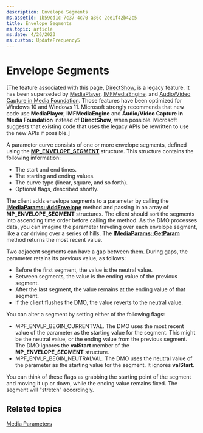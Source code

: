 ```yaml
---
description: Envelope Segments
ms.assetid: 1b59cd1c-7c37-4c70-a36c-2ee1f42b42c5
title: Envelope Segments
ms.topic: article
ms.date: 4/26/2023
ms.custom: UpdateFrequency5
---
```


# Envelope Segments

\[The feature associated with this page, [DirectShow](/windows/win32/directshow/directshow), is a legacy feature. It has been superseded by [MediaPlayer](/uwp/api/Windows.Media.Playback.MediaPlayer), [IMFMediaEngine](/windows/win32/api/mfmediaengine/nn-mfmediaengine-imfmediaengine), and [Audio/Video Capture in Media Foundation](windows/win32/medfound/audio-video-capture-in-media-foundation). Those features have been optimized for Windows 10 and Windows 11. Microsoft strongly recommends that new code use **MediaPlayer**, **IMFMediaEngine** and **Audio/Video Capture in Media Foundation** instead of **DirectShow**, when possible. Microsoft suggests that existing code that uses the legacy APIs be rewritten to use the new APIs if possible.\]

A parameter curve consists of one or more envelope segments, defined using the [**MP\_ENVELOPE\_SEGMENT**](/previous-versions/windows/desktop/api/Medparam/ns-medparam-mp_envelope_segment) structure. This structure contains the following information:

-   The start and end times.
-   The starting and ending values.
-   The curve type (linear, square, and so forth).
-   Optional flags, described shortly.

The client adds envelope segments to a parameter by calling the [**IMediaParams::AddEnvelope**](/previous-versions/windows/desktop/api/Medparam/nf-medparam-imediaparams-addenvelope) method and passing in an array of **MP\_ENVELOPE\_SEGMENT** structures. The client should sort the segments into ascending time order before calling the method. As the DMO processes data, you can imagine the parameter traveling over each envelope segment, like a car driving over a series of hills. The [**IMediaParams::GetParam**](/previous-versions/windows/desktop/api/Medparam/nf-medparam-imediaparams-getparam) method returns the most recent value.

Two adjacent segments can have a gap between them. During gaps, the parameter retains its previous value, as follows:

-   Before the first segment, the value is the neutral value.
-   Between segments, the value is the ending value of the previous segment.
-   After the last segment, the value remains at the ending value of that segment.
-   If the client flushes the DMO, the value reverts to the neutral value.

You can alter a segment by setting either of the following flags:

-   MPF\_ENVLP\_BEGIN\_CURRENTVAL. The DMO uses the most recent value of the parameter as the starting value for the segment. This might be the neutral value, or the ending value from the previous segment. The DMO ignores the **valStart** member of the **MP\_ENVELOPE\_SEGMENT** structure.
-   MPF\_ENVLP\_BEGIN\_NEUTRALVAL. The DMO uses the neutral value of the parameter as the starting value for the segment. It ignores **valStart**.

You can think of these flags as grabbing the starting point of the segment and moving it up or down, while the ending value remains fixed. The segment will "stretch" accordingly.

## Related topics

<dl> <dt>

[Media Parameters](media-parameters.md)
</dt> </dl>

 

 



